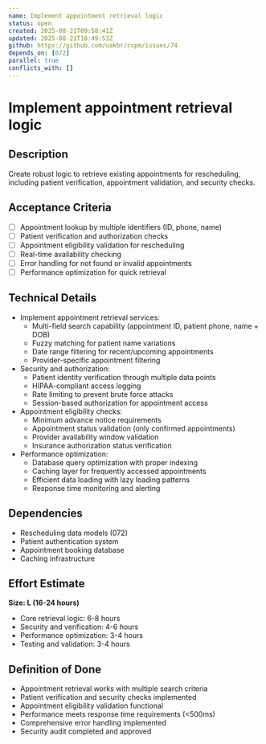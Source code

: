 ```yaml
---
name: Implement appointment retrieval logic
status: open
created: 2025-08-21T09:58:41Z
updated: 2025-08-21T10:49:53Z
github: https://github.com/uakbr/ccpm/issues/74
depends_on: [072]
parallel: true
conflicts_with: []
---
```


# Implement appointment retrieval logic

## Description
Create robust logic to retrieve existing appointments for rescheduling, including patient verification, appointment validation, and security checks.

## Acceptance Criteria
- [ ] Appointment lookup by multiple identifiers (ID, phone, name)
- [ ] Patient verification and authorization checks
- [ ] Appointment eligibility validation for rescheduling
- [ ] Real-time availability checking
- [ ] Error handling for not found or invalid appointments
- [ ] Performance optimization for quick retrieval

## Technical Details
- Implement appointment retrieval services:
  - Multi-field search capability (appointment ID, patient phone, name + DOB)
  - Fuzzy matching for patient name variations
  - Date range filtering for recent/upcoming appointments
  - Provider-specific appointment filtering
- Security and authorization:
  - Patient identity verification through multiple data points
  - HIPAA-compliant access logging
  - Rate limiting to prevent brute force attacks
  - Session-based authorization for appointment access
- Appointment eligibility checks:
  - Minimum advance notice requirements
  - Appointment status validation (only confirmed appointments)
  - Provider availability window validation
  - Insurance authorization status verification
- Performance optimization:
  - Database query optimization with proper indexing
  - Caching layer for frequently accessed appointments
  - Efficient data loading with lazy loading patterns
  - Response time monitoring and alerting

## Dependencies
- Rescheduling data models (072)
- Patient authentication system
- Appointment booking database
- Caching infrastructure

## Effort Estimate
**Size: L (16-24 hours)**
- Core retrieval logic: 6-8 hours
- Security and verification: 4-6 hours
- Performance optimization: 3-4 hours
- Testing and validation: 3-4 hours

## Definition of Done
- Appointment retrieval works with multiple search criteria
- Patient verification and security checks implemented
- Appointment eligibility validation functional
- Performance meets response time requirements (<500ms)
- Comprehensive error handling implemented
- Security audit completed and approved
